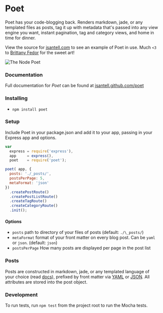 Poet
======

Poet has your code-blogging back. Renders markdown, jade, or any templated files as posts, tag it up with metadata that's passed into any view engine you want, instant pagination, tag and category views, and home in time for dinner.

View the source for [jsantell.com](https://github.com/jsantell/jsantell.com) to see an example of Poet in use. Much `<3` to [Brittany Fedor](http://bfedor.com/) for the sweet art!

![The Node Poet](https://raw.github.com/jsantell/poet/gh-pages/img/poet.png)

### Documentation

Full documentation for *Poet* can be found at [jsantell.github.com/poet](https://jsantell.github.com/poet)

### Installing

* `npm install poet`

### Setup

Include Poet in your package.json and add it to your app, passing in your Express app and options.
```javascript
var
  express = require('express'),
  app     = express(),
  poet    = require('poet');

poet( app, {
  posts: './_posts/',
  postsPerPage: 5,
  metaFormat: 'json'
})
  .createPostRoute()
  .createPostListRoute()
  .createTagRoute()
  .createCategoryRoute()
  .init();
```

#### Options

* `posts` path to directory of your files of posts (default: `./\_posts/`)
* `metaFormat` format of your front matter on every blog post. Can be `yaml` or `json`. (default: `json`)
* `postsPerPage` How many posts are displayed per page in the post list

### Posts

Posts are constructed in markdown, jade, or any templated language of your choice (read [docs](http://jsantell.github.com/poet#format)), prefixed by front matter via [YAML](https://github.com/mojombo/jekyll/wiki/YAML-Front-Matter) or [JSON](https://github.com/jsantell/node-json-front-matter). All attributes are stored into the post object.

### Development

To run tests, run `npm test` from the project root to run the Mocha tests.
